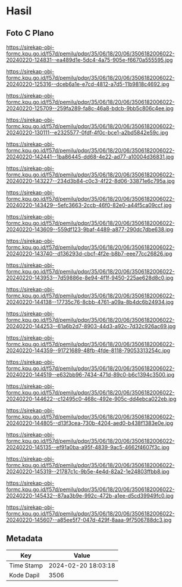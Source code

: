 # Hasil

## Foto C Plano

https://sirekap-obj-formc.kpu.go.id/f57d/pemilu/pdpr/35/06/18/20/06/3506182006022-20240220-124831--ea489d1e-5dc4-4a75-905e-f6670a555595.jpg

https://sirekap-obj-formc.kpu.go.id/f57d/pemilu/pdpr/35/06/18/20/06/3506182006022-20240220-125316--dceb6a1e-e7cd-4812-a7d5-11b9818c4692.jpg

https://sirekap-obj-formc.kpu.go.id/f57d/pemilu/pdpr/35/06/18/20/06/3506182006022-20240220-125709--259fa289-fa8c-46a8-bdcb-9bb5c806c4ee.jpg

https://sirekap-obj-formc.kpu.go.id/f57d/pemilu/pdpr/35/06/18/20/06/3506182006022-20240220-130111--e2325577-0fdf-4f0c-bce1-a2bd5842e59c.jpg

https://sirekap-obj-formc.kpu.go.id/f57d/pemilu/pdpr/35/06/18/20/06/3506182006022-20240220-142441--1ba86445-dd68-4e22-ad77-a10004d36831.jpg

https://sirekap-obj-formc.kpu.go.id/f57d/pemilu/pdpr/35/06/18/20/06/3506182006022-20240220-143227--234d3b84-c0c3-4f22-8d06-33871e6c795a.jpg

https://sirekap-obj-formc.kpu.go.id/f57d/pemilu/pdpr/35/06/18/20/06/3506182006022-20240220-143429--5efc3663-2ccb-46f0-82e0-a44f5ca09ccf.jpg

https://sirekap-obj-formc.kpu.go.id/f57d/pemilu/pdpr/35/06/18/20/06/3506182006022-20240220-143609--559df123-9baf-4489-a877-290dc7dbe638.jpg

https://sirekap-obj-formc.kpu.go.id/f57d/pemilu/pdpr/35/06/18/20/06/3506182006022-20240220-143740--d136293d-cbcf-4f2e-b8b7-eee77cc26826.jpg

https://sirekap-obj-formc.kpu.go.id/f57d/pemilu/pdpr/35/06/18/20/06/3506182006022-20240220-143953--7d59886e-8e94-4f1f-9450-225ae628d8c0.jpg

https://sirekap-obj-formc.kpu.go.id/f57d/pemilu/pdpr/35/06/18/20/06/3506182006022-20240220-144138--17735c76-8cbb-4761-a09a-8b4dc6b24934.jpg

https://sirekap-obj-formc.kpu.go.id/f57d/pemilu/pdpr/35/06/18/20/06/3506182006022-20240220-144253--61a6b2d7-8903-44d3-a92c-7d32c926ac69.jpg

https://sirekap-obj-formc.kpu.go.id/f57d/pemilu/pdpr/35/06/18/20/06/3506182006022-20240220-144359--91721689-48fb-4fde-8118-79053313254c.jpg

https://sirekap-obj-formc.kpu.go.id/f57d/pemilu/pdpr/35/06/18/20/06/3506182006022-20240220-144519--e632bb96-7434-471d-89c0-b6c1394c3500.jpg

https://sirekap-obj-formc.kpu.go.id/f57d/pemilu/pdpr/35/06/18/20/06/3506182006022-20240220-144622--c12495c0-468c-492e-905c-dd4ebca022eb.jpg

https://sirekap-obj-formc.kpu.go.id/f57d/pemilu/pdpr/35/06/18/20/06/3506182006022-20240220-144805--d13f3cea-730b-4204-aed0-b438f1383e0e.jpg

https://sirekap-obj-formc.kpu.go.id/f57d/pemilu/pdpr/35/06/18/20/06/3506182006022-20240220-145135--ef91a0ba-a95f-4839-9ac5-4662f4607f3c.jpg

https://sirekap-obj-formc.kpu.go.id/f57d/pemilu/pdpr/35/06/18/20/06/3506182006022-20240220-145319--21787c1c-9b5e-4e4d-82a2-1e24803ffbb8.jpg

https://sirekap-obj-formc.kpu.go.id/f57d/pemilu/pdpr/35/06/18/20/06/3506182006022-20240220-145432--87aa3b9e-992c-472b-a1ee-d5cd39949fc0.jpg

https://sirekap-obj-formc.kpu.go.id/f57d/pemilu/pdpr/35/06/18/20/06/3506182006022-20240220-145607--a85ee5f7-047d-429f-8aaa-9f7506788dc3.jpg


## Metadata

| Key        | Value               |
| ---------- | ------------------- |
| Time Stamp | 2024-02-20 18:03:18 |
| Kode Dapil | 3506                |



